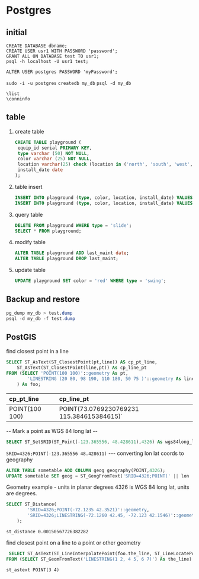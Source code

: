 # Postgres

## initial

`CREATE DATABASE dbname;`  
`CREATE USER usr1 WITH PASSWORD 'password';`  
`GRANT ALL ON DATABASE test TO usr1;`  
`psql -h localhost -U usr1 test;`

`ALTER USER postgres PASSWORD 'myPassword';`

`sudo -i -u postgres` `createdb my_db` `psql -d my_db`

`\list`  
`\conninfo`

## table

1. create table

   ```sql
   CREATE TABLE playground (
    equip_id serial PRIMARY KEY,
    type varchar (50) NOT NULL,
    color varchar (25) NOT NULL,
    location varchar(25) check (location in ('north', 'south', 'west', 'east', 'northeast', 'southeast', 'southwest', 'northwest')),
    install_date date
   );
   ```

2. table insert

   ```sql
   INSERT INTO playground (type, color, location, install_date) VALUES ('slide', 'blue', 'south', '2014-04-28');
   INSERT INTO playground (type, color, location, install_date) VALUES ('swing', 'yellow', 'northwest', '2010-08-16');
   ```

3. query table

   ```sql
   DELETE FROM playground WHERE type = 'slide';
   SELECT * FROM playground;
   ```

4. modify table

   ```sql
   ALTER TABLE playground ADD last_maint date;
   ALTER TABLE playground DROP last_maint;
   ```

5. update table

   ```sql
   UPDATE playground SET color = 'red' WHERE type = 'swing';
   ```

## Backup and restore

```sql
pg_dump my_db > test.dump
psql -d my_db -f test.dump
```

## PostGIS

find closest point in a line

```sql
SELECT ST_AsText(ST_ClosestPoint(pt,line)) AS cp_pt_line,
    ST_AsText(ST_ClosestPoint(line,pt)) As cp_line_pt
FROM (SELECT 'POINT(100 100)'::geometry As pt,
        'LINESTRING (20 80, 98 190, 110 180, 50 75 )'::geometry As line
    ) As foo;
```

| cp\_pt\_line | cp\_line\_pt |
| :--- | :--- |
| POINT\(100 100\) | POINT\(73.0769230769231 115.384615384615\)\` |

-- Mark a point as WGS 84 long lat --

```sql
SELECT ST_SetSRID(ST_Point(-123.365556, 48.428611),4326) As wgs84long_lat;
```

`SRID=4326;POINT(-123.365556 48.428611)` --- converting lon lat coords to geography

```sql
ALTER TABLE sometable ADD COLUMN geog geography(POINT,4326);
UPDATE sometable SET geog = ST_GeogFromText('SRID=4326;POINT(' || lon || ' ' || lat || ')');
```

Geometry example - units in planar degrees 4326 is WGS 84 long lat, units are degrees.

```sql
SELECT ST_Distance(
        'SRID=4326;POINT(-72.1235 42.3521)'::geometry,
        'SRID=4326;LINESTRING(-72.1260 42.45, -72.123 42.1546)'::geometry
    );
```

`st_distance 0.00150567726382282`

find closest point on a line to a point or other geometry

```sql
 SELECT ST_AsText(ST_LineInterpolatePoint(foo.the_line, ST_LineLocatePoint(foo.the_line, ST_GeomFromText('POINT(4 3)'))))
FROM (SELECT ST_GeomFromText('LINESTRING(1 2, 4 5, 6 7)') As the_line) As foo;
```

`st_astext POINT(3 4)`

